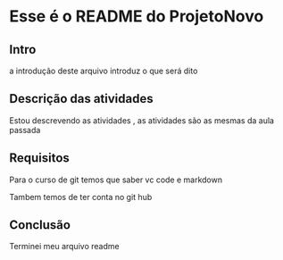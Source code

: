 # Esse é o README do ProjetoNovo

## Intro

a introdução deste arquivo introduz o que será dito


## Descrição das atividades

Estou descrevendo as atividades , as atividades são as mesmas da aula passada

## Requisitos

Para o curso de git temos que saber vc code e markdown 

Tambem temos de ter conta no git hub

## Conclusão

Terminei meu arquivo readme
